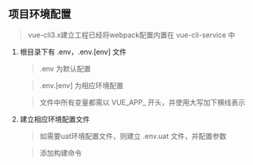 ## 项目环境配置

> vue-cli3.x建立工程已经将webpack配置内置在 vue-cli-service 中

1. 根目录下有 .env，.env.[env] 文件
    > .env 为默认配置
    
    > .env.[env] 为相应环境配置
    
    > 文件中所有变量都需以 VUE_APP_ 开头，并使用大写加下横线表示

2. 建立相应环境配置文件

    > 如需要uat环境配置文件，则建立 .env.uat 文件，并配置参数
    
    > 添加构建命令
